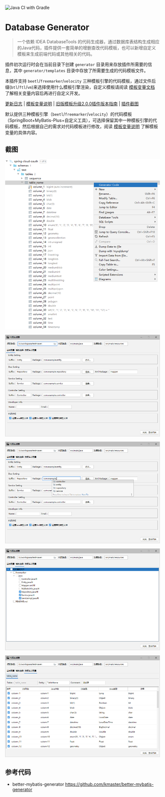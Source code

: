 ![Java CI with Gradle](https://github.com/houkunlin/Database-Generator/workflows/Java%20CI%20with%20Gradle/badge.svg) 

# Database Generator

> 一个依赖 IDEA DatabaseTools 的代码生成器，通过数据库表结构生成相应的Java代码，插件提供一套简单的增删查改代码模板，也可以新增自定义模板来生成前端代码或其他相关的代码。



插件初次运行时会在当前目录下创建 `generator` 目录用来存放插件所需要的信息，其中 `generator/templates` 目录中存放了所需要生成的代码模板文件。

本插件支持 `beetl`/`freemarker`/`velocity` 三种模板引擎的代码模板，通过文件后缀(`btl`/`ftl`/`vm`)来选择使用什么模板引擎渲染，自定义模板请阅读 [模板变量文档](./doc/template-document.md) 了解相关变量内容后再进行自定义开发。



[更新日志](./doc/changeNotes.md) | [模板变量说明](./doc/template-document.md) | [旧版模板升级2.0.0插件版本指南](./doc/upgrade-2.0.0.md) | [插件截图](./doc/images.md) 



默认提供三种模板引擎（`beetl`/`freemarker`/`velocity`）的代码模板（SpringBoot+MyBatis-Plus+自定义工具），可选择保留其中一种模板引擎的代码模板，然后根据自己的需求对代码模板进行修改，阅读 [模板变量说明](./doc/template-document.md) 了解模板变量的具体内容。



## 截图

![](./doc/assets/images_1.png)

![](./doc/assets/images_8.png)

![](./doc/assets/images_9.png)

![](./doc/assets/images_10.png)

![](./doc/assets/images_11.png)





## 参考代码
- better-mybatis-generator https://github.com/kmaster/better-mybatis-generator


